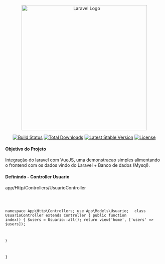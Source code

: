 <p align="center"><a href="https://laravel.com" target="_blank"><img src="https://camo.githubusercontent.com/2922491d8a3b1c2196d806693d5575cc78e39781e507079b823f9333699ff0c3/687474703a2f2f7777772e74616e64656d6872636f6e73756c74616e74732e636f6d2f77702d636f6e74656e742f75706c6f6164732f323031382f30342f6c61726176656c2d7675652e706e67" width="400" alt="Laravel Logo"></a></p>

<p align="center">
<a href="https://github.com/laravel/framework/actions"><img src="https://github.com/laravel/framework/workflows/tests/badge.svg" alt="Build Status"></a>
<a href="https://packagist.org/packages/laravel/framework"><img src="https://img.shields.io/packagist/dt/laravel/framework" alt="Total Downloads"></a>
<a href="https://packagist.org/packages/laravel/framework"><img src="https://img.shields.io/packagist/v/laravel/framework" alt="Latest Stable Version"></a>
<a href="https://packagist.org/packages/laravel/framework"><img src="https://img.shields.io/packagist/l/laravel/framework" alt="License"></a>
</p>

<h4>Objetivo do Projeto</h4>

Integração do laravel com VueJS, uma demonstracao simples alimentando o frontend com os dados vindo do Laravel + Banco de dados (Mysql).

<h4>Definindo - Controller Usuario</h4>

<p>app/Http/Controllers/UsuarioController<p>

<code>

namespace App\Http\Controllers;
use App\Models\Usuario;
</code>
<code>
class UsuarioController extends Controller
{
public function index()
{
$users = Usuario::all();
return view('home', ['users' => $users]);

    }

}
</code>

<p>
